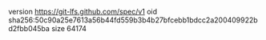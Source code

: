 version https://git-lfs.github.com/spec/v1
oid sha256:50c90a25e7613a56b44fd559b3b4b27bfcebb1bdcc2a200409922bd2fbb045ba
size 64174
